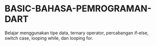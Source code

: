 # BASIC-BAHASA-PEMROGRAMAN-DART
Belajar menggunakan tipe data, ternary operator, percabangan if-else, switch case, looping while, dan looping for.

